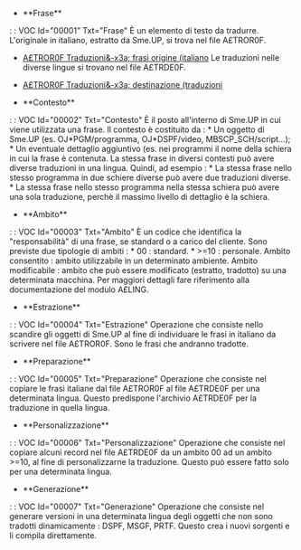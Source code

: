 - \*\*Frase\*\*

 :  : VOC Id="00001" Txt="Frase"
È un elemento di testo da tradurre.
L'originale in italiano, estratto da Sme.UP, si trova nel file A£TROR0F.
- [A£TROR0F Traduzioni&-x3a; frasi origine (italiano](Sorgenti/OJ/FILE/A£TROR0F)
Le traduzioni nelle diverse lingue si trovano nel file A£TRDE0F.
- [A£TROR0F Traduzioni&-x3a; destinazione (traduzioni](Sorgenti/OJ/FILE/A£TRDE0F)

- \*\*Contesto\*\*

 :  : VOC Id="00002" Txt="Contesto"
È il posto all'interno di Sme.UP in cui viene utilizzata una frase.
Il contesto è costituito da : 
 \* Un oggetto di Sme.UP (es. OJ\*PGM/programma, OJ\*DSPF/video, MBSCP_SCH/script...);
 \* Un eventuale dettaglio aggiuntivo (es. nei programmi il nome della schiera in cui la frase è contenuta.
La stessa frase in diversi contesti può avere diverse traduzioni in una lingua.
Quindi, ad esempio : 
 \* La stessa frase nello stesso programma in due schiere diverse può avere due traduzioni diverse.
 \* La stessa frase nello stesso programma nella stessa schiera può avere una sola traduzione, perchè il massimo livello di dettaglio è la schiera.

- \*\*Ambito\*\*

 :  : VOC Id="00003" Txt="Ambito"
È un codice che identifica la "responsabilità" di una frase, se standard o a carico del cliente.
Sono previste due tipologie di ambiti : 
 \* 00 :  standard.
 \* >=10 :  personale.
Ambito consentito :  ambito utilizzabile in un determinato ambiente.
Ambito modificabile :  ambito che può essere modificato (estratto, tradotto) su una determinata macchina.
Per maggiori dettagli fare riferimento alla documentazione del modulo A£LING.

- \*\*Estrazione\*\*

 :  : VOC Id="00004" Txt="Estrazione"
Operazione che consiste nello scandire gli oggetti di Sme.UP al fine di individuare le frasi in italiano da scrivere nel file A£TROR0F. Sono le frasi che andranno tradotte.

- \*\*Preparazione\*\*

 :  : VOC Id="00005" Txt="Preparazione"
Operazione che consiste nel copiare le frasi italiane dal file A£TROR0F al file A£TRDE0F per una determinata lingua. Questo predispone l'archivio A£TRDE0F per la traduzione in quella lingua.

- \*\*Personalizzazione\*\*

 :  : VOC Id="00006" Txt="Personalizzazione"
Operazione che consiste nel copiare alcuni record nel file A£TRDE0F da un ambito 00 ad un ambito >=10, al fine di personalizzarne la traduzione. Questo può essere fatto solo per una determinata lingua.

- \*\*Generazione\*\*

 :  : VOC Id="00007" Txt="Generazione"
Operazione che consiste nel generare versioni in una determinata lingua degli oggetti che  non sono tradotti dinamicamente :  DSPF, MSGF, PRTF. Questo crea i nuovi sorgenti e li compila direttamente.

